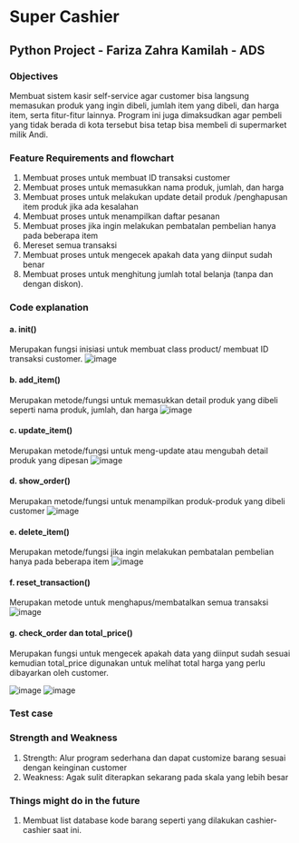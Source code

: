 # Super Cashier 
##  Python Project - Fariza Zahra Kamilah - ADS 

### Objectives 
Membuat sistem kasir self-service agar customer bisa langsung memasukan produk yang ingin dibeli, jumlah item yang dibeli, dan harga item, serta fitur-fitur lainnya. Program ini juga dimaksudkan agar pembeli yang tidak berada di kota tersebut bisa tetap bisa membeli di supermarket milik Andi. 

### Feature Requirements and flowchart 
1. Membuat proses untuk membuat ID transaksi customer 
2. Membuat proses untuk memasukkan nama produk, jumlah, dan harga
3. Membuat proses untuk melakukan update detail produk /penghapusan item produk jika ada kesalahan 
4. Membuat proses untuk menampilkan daftar pesanan 
4. Membuat proses jika ingin melakukan pembatalan pembelian hanya pada beberapa item 
5. Mereset semua transaksi 
6. Membuat proses untuk mengecek apakah data yang diinput sudah benar 
7. Membuat proses untuk menghitung jumlah total belanja (tanpa dan dengan diskon). 

### Code explanation 
#### a. init() 
Merupakan fungsi inisiasi untuk membuat class product/ membuat ID transaksi customer. 
![image](https://user-images.githubusercontent.com/125171866/218322608-230d99ee-4986-41aa-95d0-276aae502fbb.png)

#### b. add_item() 
Merupakan metode/fungsi untuk memasukkan detail produk yang dibeli seperti nama produk, jumlah, dan harga 
![image](https://user-images.githubusercontent.com/125171866/218322619-3da4f935-4664-4f47-ac4b-6786aa600bcd.png)

#### c. update_item() 
Merupakan metode/fungsi untuk meng-update atau mengubah detail produk yang dipesan 
![image](https://user-images.githubusercontent.com/125171866/218322625-1aedb2d2-f640-4a6d-a1d5-3f3aede3a082.png)

#### d. show_order() 
Merupakan metode/fungsi untuk menampilkan produk-produk yang dibeli customer 
![image](https://user-images.githubusercontent.com/125171866/218322646-c2bd4fde-5783-41b3-b49f-b78aa7570edb.png)

#### e. delete_item() 
Merupakan metode/fungsi jika ingin melakukan pembatalan pembelian hanya pada beberapa item 
![image](https://user-images.githubusercontent.com/125171866/218322651-48238737-067b-4bdc-9977-3027f58be1cc.png)

#### f. reset_transaction() 
Merupakan metode untuk menghapus/membatalkan semua transaksi
![image](https://user-images.githubusercontent.com/125171866/218322658-9b401674-3914-4221-93a2-3eeaca93cbc7.png)

#### g. check_order dan total_price()
Merupakan fungsi untuk mengecek apakah data yang diinput sudah sesuai kemudian total_price digunakan untuk melihat total harga yang perlu dibayarkan oleh customer. 

![image](https://user-images.githubusercontent.com/125171866/218322667-86bfec57-2e5a-4ba4-b278-aa06435b765f.png)
![image](https://user-images.githubusercontent.com/125171866/218322705-519fc384-5a24-4f90-a4f0-fb756907e979.png)

### Test case

### Strength and Weakness 
1. Strength: Alur program sederhana dan dapat customize barang sesuai dengan keinginan customer 
2. Weakness: Agak sulit diterapkan sekarang pada skala yang lebih besar 

### Things might do in the future 
1. Membuat list database kode barang seperti yang dilakukan cashier-cashier saat ini. 



